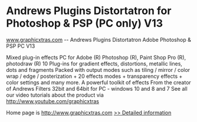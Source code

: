 # Andrews Plugins Distortatron for Photoshop & PSP (PC only) V13
www.graphicxtras.com -- Andrews Plugins Distortatron Adobe Photoshop & PSP PC V13

Mixed plug-in effects PC for Adobe (R) Photoshop (R), Paint Shop Pro (R), photodraw (R)
10 Plug-ins for gradient effects, distortions, metallic lines, dots and fragments
Packed with output modes such as tiling / mirror / color wrap / edge / posterization + 20 effects modes + transparency effects + color settings and many more. A powerful toolkit of effects
From the creator of Andrews Filters
32bit and 64bit for PC - windows 10 and 8 and 7
See all our video tutorials about the product via http://www.youtube.com/graphicxtras


Home page is http://www.graphicxtras.com
[>> Detailed information](https://secure.shareit.com/shareit/product.html?productid=187763&affiliateid=200057808)
